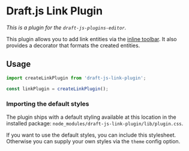 # Draft.js Link Plugin

*This is a plugin for the `draft-js-plugins-editor`.*

This plugin allows you to add link entities via the [inline toolbar](https://www.draft-js-plugins.com/plugin/inline-toolbar). It also provides a decorator that formats the created entities.

## Usage

```js
import createLinkPlugin from 'draft-js-link-plugin';

const linkPlugin = createLinkPlugin();
```

### Importing the default styles

The plugin ships with a default styling available at this location in the installed package:
`node_modules/draft-js-link-plugin/lib/plugin.css`.

If you want to use the default styles, you can include this stylesheet. Otherwise you can supply your own styles via the `theme` config option.
